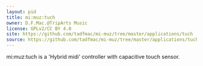 ```yaml
---
layout: pid
title: mi:muz:tuch
owner: D.F.Mac.@TripArts Music
license: GPLv2/CC BY 4.0
site: https://github.com/tadfmac/mi-muz/tree/master/applications/tuch
source: https://github.com/tadfmac/mi-muz/tree/master/applications/tuch
---
```

mi:muz:tuch is a 'Hybrid midi' controller with capacitive touch sensor.
